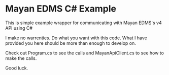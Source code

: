 # Mayan EDMS C# Example
This is simple example wrapper for communicating with Mayan EDMS's v4 API using C#

I make no warrenties. Do what you want with this code.
What I have provided you here should be more than enough to develop on.

Check out Program.cs to see the calls and MayanApiClient.cs to see how to make the calls.

Good luck.
